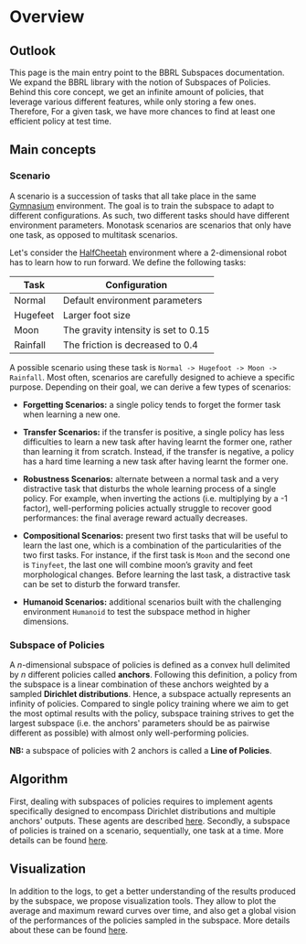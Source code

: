 # Overview

## Outlook

This page is the main entry point to the BBRL Subspaces documentation. We expand the BBRL library with the notion of Subspaces of Policies. Behind this core concept, we get an infinite amount of policies, that leverage various different features, while only storing a few ones. Therefore, For a given task, we have more chances to find at least one efficient policy at test time.

## Main concepts

### Scenario

A scenario is a succession of tasks that all take place in the same [Gymnasium](https://github.com/Farama-Foundation/Gymnasium) environment. The goal is to train the subspace to adapt to different configurations. As such, two different tasks should have different environment parameters. Monotask scenarios are scenarios that only have one task, as opposed to multitask scenarios.

Let's consider the [HalfCheetah](https://gymnasium.farama.org/environments/mujoco/half_cheetah/) environment where a 2-dimensional robot has to learn how to run forward. We define the following tasks:

<center>

| Task     | Configuration                        |
|----------|--------------------------------------|
| Normal   | Default environment parameters       |
| Hugefeet | Larger foot size                     |
| Moon     | The gravity intensity is set to 0.15 |
| Rainfall | The friction is decreased to 0.4     |

</center>

A possible scenario using these task is `Normal -> Hugefoot -> Moon -> Rainfall`. Most often, scenarios are carefully designed to achieve a specific purpose. Depending on their goal, we can derive a few types of scenarios:

- **Forgetting Scenarios:** a single policy tends to forget the former task when learning a new one.

- **Transfer Scenarios:** if the transfer is positive, a single policy has less difficulties to learn a new task after having learnt the former one, rather than learning it from scratch. Instead, if the transfer is negative, a policy has a hard time learning a new task after having learnt the former one.

- **Robustness Scenarios:** alternate between a normal task and a very distractive task that disturbs the whole learning process of a single policy. For example, when inverting the actions (i.e. multiplying by a -1 factor), well-performing policies actually struggle to recover good performances: the final average reward actually decreases.

- **Compositional Scenarios:** present two first tasks that will be useful to learn the last one, which is a combination of the particularities of the two first tasks. For instance, if the first task is `Moon` and the second one is `Tinyfeet`, the last one will combine moon’s gravity and feet morphological changes. Before learning the last task, a distractive task can be set to disturb the forward transfer.

- **Humanoid Scenarios:** additional scenarios built with the challenging environment `Humanoid` to test the subspace method in higher dimensions.


### Subspace of Policies

A $n$-dimensional subspace of policies is defined as a convex hull delimited by $n$ different policies called **anchors**. Following this definition, a policy from the subspace is a linear combination of these anchors weighted by a sampled **Dirichlet distributions**. Hence, a subspace actually represents an infinity of policies. Compared to single policy training where we aim to get the most optimal results with the policy, subspace training strives to get the largest subspace (i.e. the anchors' parameters should be as pairwise different as possible) with almost only well-performing policies.

**NB:** a subspace of policies with 2 anchors is called a **Line of Policies**.


## Algorithm

First, dealing with subspaces of policies requires to implement agents specifically designed to encompass Dirichlet distributions and multiple anchors' outputs. These agents are described [here](./agents.md). Secondly, a subspace of policies is trained on a scenario, sequentially, one task at a time. More details can be found [here](./training.md).


## Visualization

In addition to the logs, to get a better understanding of the results produced by the subspace, we propose visualization tools. They allow to plot the average and maximum reward curves over time, and also get a global vision of the performances of the policies sampled in the subspace. More details about these can be found [here](./visualization.md).